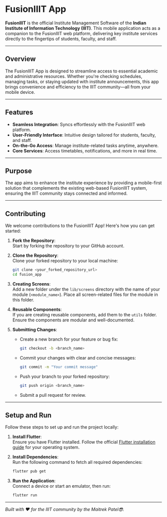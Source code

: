 # FusionIIIT App

**FusionIIIT** is the official Institute Management Software of the **Indian Institute of Information Technology (IIIT)**. This mobile application acts as a companion to the FusionIIIT web platform, delivering key institute services directly to the fingertips of students, faculty, and staff.

---

## Overview

The FusionIIIT App is designed to streamline access to essential academic and administrative resources. Whether you're checking schedules, managing tasks, or staying updated with institute announcements, this app brings convenience and efficiency to the IIIT community—all from your mobile device.

---

## Features

- **Seamless Integration**: Syncs effortlessly with the FusionIIIT web platform.
- **User-Friendly Interface**: Intuitive design tailored for students, faculty, and staff.
- **On-the-Go Access**: Manage institute-related tasks anytime, anywhere.
- **Core Services**: Access timetables, notifications, and more in real time.

---

## Purpose

The app aims to enhance the institute experience by providing a mobile-first solution that complements the existing web-based FusionIIIT system, ensuring the IIIT community stays connected and informed.

---

## Contributing

We welcome contributions to the FusionIIIT App! Here's how you can get started:

1. **Fork the Repository**:  
   Start by forking the repository to your GitHub account.

2. **Clone the Repository**:  
   Clone your forked repository to your local machine:  

   ```bash
   git clone <your_forked_repository_url>
   cd fusion_app
   ```

3. **Creating Screens**:  
   Add a new folder under the `lib/screens` directory with the name of your module (`<module_name>`). Place all screen-related files for the module in this folder.

4. **Reusable Components**:  
   If you are creating reusable components, add them to the `utils` folder. Ensure the components are modular and well-documented.

5. **Submitting Changes**:  
   - Create a new branch for your feature or bug fix:  

     ```bash
     git checkout -b <branch_name>
     ```

   - Commit your changes with clear and concise messages:  

     ```bash
     git commit -m "Your commit message"
     ```

   - Push your branch to your forked repository:  

     ```bash
     git push origin <branch_name>
     ```

   - Submit a pull request for review.

---

## Setup and Run

Follow these steps to set up and run the project locally:

1. **Install Flutter**:  
   Ensure you have Flutter installed. Follow the official [Flutter installation guide](https://flutter.dev/docs/get-started/install) for your operating system.

2. **Install Dependencies**:  
   Run the following command to fetch all required dependencies:  

   ```bash
   flutter pub get
   ```

3. **Run the Application**:  
   Connect a device or start an emulator, then run:  

   ```bash
   flutter run
   ```

---

*Built with ❤️ for the IIIT community by the Maitrek Patel😎.*
